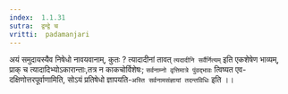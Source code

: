 ```yaml
---
index:  1.1.31
sutra:  द्वन्द्वे च
vritti:  padamanjari
---
```


अयं समुदायस्यैव निषेधो नावयवानाम्, कुतः ? त्यादादीनां तावत् `त्यदादीनि सर्वैर्नित्यम्` इति एकशेषेण भाव्यम्, प्राक् च त्यादादिभ्योऽकारान्ताः,तत्र न काकचोर्विशेषः; `सर्वनाम्नो वृत्तिमात्रे पुंवद्भावः` त्विष्यत एव-दक्षिणोत्तरपूर्वाणामिति, सोऽयं प्रतिषेधो ज्ञापयति-`अस्ति सर्वनामसंज्ञायां तदन्तविधिः` इति ।।
